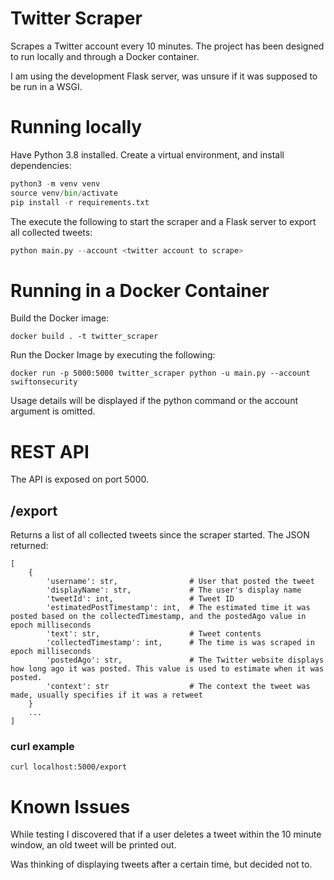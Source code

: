 # Twitter Scraper

Scrapes a Twitter account every 10 minutes. The project has been designed to run locally and through a Docker container.

I am using the development Flask server, was unsure if it was supposed to be run in a WSGI.

# Running locally

Have Python 3.8 installed. Create a virtual environment, and install dependencies:

```python
python3 -m venv venv
source venv/bin/activate
pip install -r requirements.txt
```

The execute the following to start the scraper and a Flask server to export all collected tweets:

```python
python main.py --account <twitter account to scrape>
```

# Running in a Docker Container

Build the Docker image:

```
docker build . -t twitter_scraper
```

Run the Docker Image by executing the following:

```
docker run -p 5000:5000 twitter_scraper python -u main.py --account swiftonsecurity
```

Usage details will be displayed if the python command or the account argument is omitted.

# REST API

The API is exposed on port 5000.

## /export

Returns a list of all collected tweets since the scraper started. The JSON returned:

```
[
    {
        'username': str,                # User that posted the tweet
        'displayName': str,             # The user's display name
        'tweetId': int,                 # Tweet ID
        'estimatedPostTimestamp': int,  # The estimated time it was posted based on the collectedTimestamp, and the postedAgo value in epoch milliseconds
        'text': str,                    # Tweet contents
        'collectedTimestamp': int,      # The time is was scraped in epoch milliseconds
        'postedAgo': str,               # The Twitter website displays how long ago it was posted. This value is used to estimate when it was posted.
        'context': str                  # The context the tweet was made, usually specifies if it was a retweet
    }
    ...
]
```

### curl example

```
curl localhost:5000/export
```

# Known Issues

While testing I discovered that if a user deletes a tweet within the 10 minute window, an old tweet will be printed out.

Was thinking of displaying tweets after a certain time, but decided not to.
